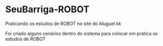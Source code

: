 # SeuBarriga-ROBOT
Praticando os estudos de ROBOT no site do Aluguel kk

Foi criado alguns cenários dentro do sistema para colocar em pratica os estudos de ROBOT
